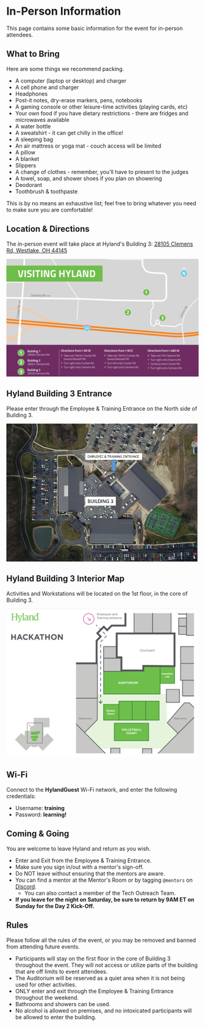 # In-Person Information
This page contains some basic information for the event for in-person attendees.

## What to Bring
Here are some things we recommend packing.

- A computer (laptop or desktop) and charger
- A cell phone and charger
- Headphones
- Post-it notes, dry-erase markers, pens, notebooks
- A gaming console or other leisure-time activities (playing cards, etc)
- Your own food if you have dietary restrictions - there are fridges and microwaves available
- A water bottle
- A sweatshirt - it can get chilly in the office!
- A sleeping bag
- An air mattress or yoga mat - couch access will be limited
- A pillow
- A blanket
- Slippers
- A change of clothes - remember, you'll have to present to the judges
- A towel, soap, and shower shoes if you plan on showering
- Deodorant
- Toothbrush & toothpaste

This is by no means an exhaustive list; feel free to bring whatever you need to make sure you are comfortable!

## Location & Directions
The in-person event will take place at Hyland's Building 3: [28105 Clemens Rd, Westlake, OH 44145](https://goo.gl/maps/FgcuhNcyzFZZTqWd8)

![](VisitingHyland.png)

## Hyland Building 3 Entrance
Please enter through the Employee & Training Entrance on the North side of Building 3.

![](HylandBuilding3Entrance.png)

## Hyland Building 3 Interior Map
Activities and Workstations will be located on the 1st floor, in the core of Building 3.

![](HackathonMap.png)

## Wi-Fi
Connect to the **HylandGuest** Wi-Fi network, and enter the following credentials:

- Username: **training**
- Password: **learning!**

## Coming & Going
You are welcome to leave Hyland and return as you wish.

- Enter and Exit from the Employee & Training Entrance.
- Make sure you sign in/out with a mentor's sign-off.
- Do NOT leave without ensuring that the mentors are aware.
- You can find a mentor at the Mentor's Room or by tagging `@mentors` on [Discord](DiscordInformation.md).
  - You can also contact a member of the Tech Outreach Team.
- **If you leave for the night on Saturday, be sure to return by 9AM ET on Sunday for the Day 2 Kick-Off.**

## Rules
Please follow all the rules of the event, or you may be removed and banned from attending future events.

- Participants will stay on the first floor in the core of Building 3 throughout the event. They will not access or utilize parts of the building that are off limits to event attendees.
- The Auditorium will be reserved as a quiet area when it is not being used for other activities.
- ONLY enter and exit through the Employee & Training Entrance throughout the weekend.
- Bathrooms and showers can be used.
- No alcohol is allowed on premises, and no intoxicated participants will be allowed to enter the building.
